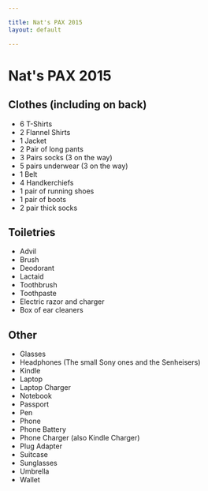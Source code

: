 ```yaml
---

title: Nat's PAX 2015
layout: default

---
```


# Nat's PAX 2015

## Clothes (including on back)

 * 6 T-Shirts
 * 2 Flannel Shirts
 * 1 Jacket
 * 2 Pair of long pants
 * 3 Pairs socks (3 on the way)
 * 5 pairs underwear (3 on the way)
 * 1 Belt
 * 4 Handkerchiefs
 * 1 pair of running shoes
 * 1 pair of boots
 * 2 pair thick socks

## Toiletries

 * Advil
 * Brush
 * Deodorant
 * Lactaid
 * Toothbrush
 * Toothpaste
 * Electric razor and charger
 * Box of ear cleaners

## Other

 * Glasses
 * Headphones (The small Sony ones and the Senheisers)
 * Kindle
 * Laptop
 * Laptop Charger
 * Notebook
 * Passport
 * Pen
 * Phone
 * Phone Battery
 * Phone Charger (also Kindle Charger)
 * Plug Adapter
 * Suitcase
 * Sunglasses
 * Umbrella
 * Wallet
